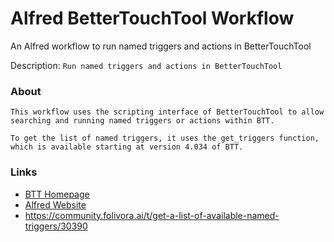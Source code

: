 # Alfred BetterTouchTool Workflow

An Alfred workflow to run named triggers and actions in BetterTouchTool

Description: `Run named triggers and actions in BetterTouchTool`

### About
```
This workflow uses the scripting interface of BetterTouchTool to allow searching and running named triggers or actions within BTT.

To get the list of named triggers, it uses the get_triggers function, which is available starting at version 4.034 of BTT.
```

### Links
- [BTT Homepage](https://folivora.ai/)
- [Alfred Website](https://www.alfredapp.com/)
- https://community.folivora.ai/t/get-a-list-of-available-named-triggers/30390
